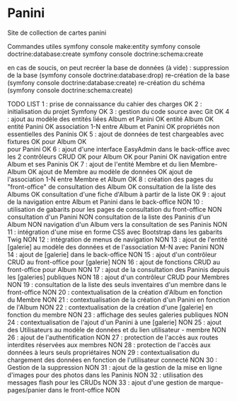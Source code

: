 # Panini

Site de collection de cartes panini

Commandes utiles
symfony console make:entity
symfony console doctrine:database:create
symfony console doctrine:schema:create

en cas de soucis, on peut recréer la base de données (à vide) :
suppression de la base (symfony console doctrine:database:drop)
re-création de la base (symfony console doctrine:database:create)
re-création du schéma (symfony console doctrine:schema:create)


TODO LIST
1 : prise de connaissance du cahier des charges                                                 OK
2 : initialisation du projet Symfony                                                            OK
3 : gestion du code source avec Git                                                             OK
4 : ajout au modèle des entités liées Album et Panini                                           OK
        entité Album                                                                            OK
        entité Panini                                                                           OK
        association 1-N entre Album et Panini                                                   OK
        propriétés non essentielles des Paninis                                                 OK
5 : ajout de données de test chargeables avec fixtures                                          OK
        pour Album                                                                              OK                            
        pour Panini                                                                             OK
6 : ajout d'une interface EasyAdmin dans le back-office avec les 2 contrôleurs CRUD             OK
        pour Album                                                                              OK
        pour Panini                                                                             OK
        navigation entre Album et ses Paninis                                                   OK
7 : ajout de l'entité Membre et du lien Membre-Album                                            OK
        ajout de Membre au modèle de données                                                    OK
        ajout de l'association 1-N entre Membre et Album                                        OK
8 : création des pages du "front-office" de consultation des Album                              OK
        consultation de la liste des Albums                                                     OK
        consultation d'une fiche d'Album à partir de la liste                                   OK
9 : ajout de la navigation entre Album et Panini dans le back-office                        NON
10 : utilisation de gabarits pour les pages de consultation du front-office                 NON
        consultation d'un Panini                                                            NON
        consultation de la liste des Paninis d'un Album                                     NON
        navigation d'un Album vers la consultation de ses Paninis                           NON
11 : intégration d'une mise en forme CSS avec Bootstrap dans les gabarits Twig              NON
12 : intégration de menus de navigation                                                     NON
13 : ajout de l'entité [galerie] au modèle des données et de l'association M-N avec Panini  NON
14 : ajout de [galerie] dans le back-office                                                 NON
15 : ajout d'un contrôleur CRUD au front-office pour [galerie]                              NON
16 : ajout de fonctions CRUD au front-office pour Album                                     NON
17 : ajout de la consultation des Paninis depuis les [galeries] publiques                   NON
18 : ajout d'un contrôleur CRUD pour Membres                                                NON
19 : consultation de la liste des seuls inventaires d'un membre dans le front-office        NON
20 : contextualisation de la création d'Album en fonction du Membre                         NON
21 : contextualisation de la création d'un Panini en fonction de l'Album                    NON
22 : contextualisation de la création d'une [galerie] en fonction du membre                 NON
23 : affichage des seules galeries publiques                                                NON
24 : contextualisation de l'ajout d'un Panini à une [galerie]                               NON
25 : ajout des Utilisateurs au modèle de données et du lien utilisateur - membre            NON
26 : ajout de l'authentification                                                            NON
27 : protection de l'accès aux routes interdites réservées aux membres                      NON
28 : protection de l'accès aux données à leurs seuls propriétaires                          NON
29 : contextualisation du chargement des données en fonction de l'utilisateur connecté      NON
30 : Gestion de la suppression                                                              NON
31 : ajout de la gestion de la mise en ligne d'images pour des photos dans les Paninis      NON
32 : utilisation des messages flash pour les CRUDs                                          NON
33 : ajout d'une gestion de marque-pages/panier dans le front-office                        NON